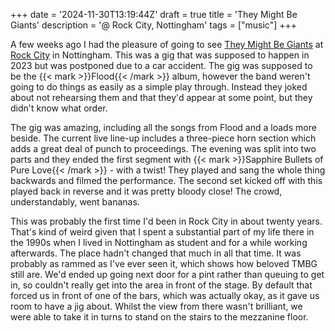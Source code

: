 +++
date = '2024-11-30T13:19:44Z'
draft = true
title = 'They Might Be Giants'
description = '@ Rock City, Nottingham'
tags = ["music"]
+++

A few weeks ago I had the pleasure of going to see [They Might Be Giants](https://www.theymightbegiants.com/) at [Rock City](https://www.rock-city.co.uk/) in Nottingham. This was a gig that was supposed to happen in 2023 but was postponed due to a car accident. The gig was supposed to be the {{< mark >}}Flood{{< /mark >}} album, however the band weren't going to do things as easily as a simple play through. Instead they joked about not rehearsing them and that they'd appear at some point, but they didn't know what order.

The gig was amazing, including all the songs from Flood and a loads more beside. The current live line-up includes a three-piece horn section which adds a great deal of punch to proceedings. The evening was split into two parts and they ended the first segment with {{< mark >}}Sapphire Bullets of Pure Love{{< /mark >}} - with a twist! They played and sang the whole thing backwards and filmed the performance. The second set kicked off with this played back in reverse and it was pretty bloody close! The crowd, understandably, went bananas.

This was probably the first time I'd been in Rock City in about twenty years. That's kind of weird given that I spent a substantial part of my life there in the 1990s when I lived in Nottingham as student and for a while working afterwards. The place hadn't changed that much in all that time. It was probably as rammed as I've ever seen it, which shows how beloved TMBG still are. We'd ended up going next door for a pint rather than queuing to get in, so couldn't really get into the area in front of the stage. By default that forced us in front of one of the bars, which was actually okay, as it gave us room to have a jig about. Whilst the view from there wasn't brilliant, we were able to take it in turns to stand on the stairs to the mezzanine floor.
